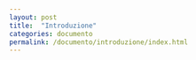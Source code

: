 ```yaml
---
layout: post
title:  "Introduzione"
categories: documento
permalink: /documento/introduzione/index.html
---
```

